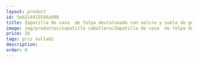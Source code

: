```yaml
---
layout: product
id: 5eb214415546a998
title: Zapatilla de casa  de felpa destalonada con velcro y suela de goma 
image: img/productos/zapatilla caballero/Zapatilla de casa  de felpa destalonada con velcro y suela de goma =26 =gris vulladi.webp
price: 26 
tags: gris vulladi
description: 
order: 0
---
```

